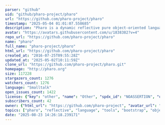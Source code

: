 ```yaml
---
parser: "github"
uid: "github/pharo-project/pharo"
url: "https://github.com/pharo-project/pharo"
timestamp: "2025-05-04 01:01:07.558685"
description: "Pharo is a dynamic reflective pure object-oriented language supporting live programming inspired by Smalltalk."
avatar: "https://avatars.githubusercontent.com/u/1838382?v=4"
repo_url: "https://github.com/pharo-project/pharo"
name: "pharo"
full_name: "pharo-project/pharo"
html_url: "https://github.com/pharo-project/pharo"
created_at: "2016-07-25T09:55:28Z"
updated_at: "2025-05-02T10:11:59Z"
clone_url: "https://github.com/pharo-project/pharo.git"
homepage: "http://pharo.org"
size: 117228
stargazers_count: 1276
watchers_count: 1276
language: "Smalltalk"
open_issues_count: 1422
license: {"key": "other", "name": "Other", "spdx_id": "NOASSERTION", "url": null, "node_id": "MDc6TGljZW5zZTA="}
subscribers_count: 42
owner: {"html_url": "https://github.com/pharo-project", "avatar_url": "https://avatars.githubusercontent.com/u/1838382?v=4", "login": "pharo-project", "type": "Organization"}
topics: ["pharo", "reflective", "language", "tools", "bootstrap", "object-oriented-programming", "live-programming", "mit"]
date: "2025-08-23 14:26:18.239171"
---
```

